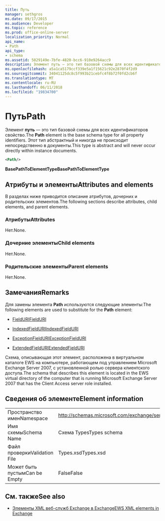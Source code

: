 ```yaml
---
title: Путь
manager: sethgros
ms.date: 09/17/2015
ms.audience: Developer
ms.topic: reference
ms.prod: office-online-server
localization_priority: Normal
api_name:
- Path
api_type:
- schema
ms.assetid: 5829149e-7bfe-4820-bcc6-910e9264acc9
description: Элемент путь — это тип базовой схемы для всех идентификаторов свойство. Этот тип абстрактный и никогда не происходит непосредственно в документы.
ms.openlocfilehash: a5a1ca5179ccf339e5a1f15621c92e2870f4f2d9
ms.sourcegitcommit: 34041125dc8c5f993b21cebfc4f8b72f0fd2cb6f
ms.translationtype: MT
ms.contentlocale: ru-RU
ms.lasthandoff: 06/11/2018
ms.locfileid: "19834700"
---
```

# <a name="path"></a><span data-ttu-id="47e25-104">Путь</span><span class="sxs-lookup"><span data-stu-id="47e25-104">Path</span></span>

<span data-ttu-id="47e25-105">Элемент **путь** — это тип базовой схемы для всех идентификаторов свойство.</span><span class="sxs-lookup"><span data-stu-id="47e25-105">The **Path** element is the base schema type for all property identifiers.</span></span> <span data-ttu-id="47e25-106">Этот тип абстрактный и никогда не происходит непосредственно в документы.</span><span class="sxs-lookup"><span data-stu-id="47e25-106">This type is abstract and will never occur directly within instance documents.</span></span> 
  
```xml
<Path/>
```

 <span data-ttu-id="47e25-107">**BasePathToElementType**</span><span class="sxs-lookup"><span data-stu-id="47e25-107">**BasePathToElementType**</span></span>
## <a name="attributes-and-elements"></a><span data-ttu-id="47e25-108">Атрибуты и элементы</span><span class="sxs-lookup"><span data-stu-id="47e25-108">Attributes and elements</span></span>

<span data-ttu-id="47e25-109">В разделах ниже приводится описание атрибутов, дочерних и родительских элементов.</span><span class="sxs-lookup"><span data-stu-id="47e25-109">The following sections describe attributes, child elements, and parent elements.</span></span>
  
### <a name="attributes"></a><span data-ttu-id="47e25-110">Атрибуты</span><span class="sxs-lookup"><span data-stu-id="47e25-110">Attributes</span></span>

<span data-ttu-id="47e25-111">Нет.</span><span class="sxs-lookup"><span data-stu-id="47e25-111">None.</span></span>
  
### <a name="child-elements"></a><span data-ttu-id="47e25-112">Дочерние элементы</span><span class="sxs-lookup"><span data-stu-id="47e25-112">Child elements</span></span>

<span data-ttu-id="47e25-113">Нет.</span><span class="sxs-lookup"><span data-stu-id="47e25-113">None.</span></span>
  
### <a name="parent-elements"></a><span data-ttu-id="47e25-114">Родительские элементы</span><span class="sxs-lookup"><span data-stu-id="47e25-114">Parent elements</span></span>

<span data-ttu-id="47e25-115">Нет.</span><span class="sxs-lookup"><span data-stu-id="47e25-115">None.</span></span>
  
## <a name="remarks"></a><span data-ttu-id="47e25-116">Замечания</span><span class="sxs-lookup"><span data-stu-id="47e25-116">Remarks</span></span>

<span data-ttu-id="47e25-117">Для замены элемента **Path** используются следующие элементы:</span><span class="sxs-lookup"><span data-stu-id="47e25-117">The following elements are used to substitute for the **Path** element:</span></span> 
  
- [<span data-ttu-id="47e25-118">FieldURI</span><span class="sxs-lookup"><span data-stu-id="47e25-118">FieldURI</span></span>](fielduri.md)
    
- [<span data-ttu-id="47e25-119">IndexedFieldURI</span><span class="sxs-lookup"><span data-stu-id="47e25-119">IndexedFieldURI</span></span>](indexedfielduri.md)
    
- [<span data-ttu-id="47e25-120">ExceptionFieldURI</span><span class="sxs-lookup"><span data-stu-id="47e25-120">ExceptionFieldURI</span></span>](exceptionfielduri.md)
    
- [<span data-ttu-id="47e25-121">ExtendedFieldURI</span><span class="sxs-lookup"><span data-stu-id="47e25-121">ExtendedFieldURI</span></span>](extendedfielduri.md)
    
<span data-ttu-id="47e25-122">Схема, описывающая этот элемент, расположена в виртуальном каталоге EWS на компьютере, работающем под управлением Microsoft Exchange Server 2007, с установленной ролью сервера клиентского доступа.</span><span class="sxs-lookup"><span data-stu-id="47e25-122">The schema that describes this element is located in the EWS virtual directory of the computer that is running Microsoft Exchange Server 2007 that has the Client Access server role installed.</span></span>
  
## <a name="element-information"></a><span data-ttu-id="47e25-123">Сведения об элементе</span><span class="sxs-lookup"><span data-stu-id="47e25-123">Element information</span></span>

|||
|:-----|:-----|
|<span data-ttu-id="47e25-124">Пространство имен</span><span class="sxs-lookup"><span data-stu-id="47e25-124">Namespace</span></span>  <br/> |http://schemas.microsoft.com/exchange/services/2006/types  <br/> |
|<span data-ttu-id="47e25-125">Имя схемы</span><span class="sxs-lookup"><span data-stu-id="47e25-125">Schema Name</span></span>  <br/> |<span data-ttu-id="47e25-126">Схема Types</span><span class="sxs-lookup"><span data-stu-id="47e25-126">Types schema</span></span>  <br/> |
|<span data-ttu-id="47e25-127">Файл проверки</span><span class="sxs-lookup"><span data-stu-id="47e25-127">Validation File</span></span>  <br/> |<span data-ttu-id="47e25-128">Types.xsd</span><span class="sxs-lookup"><span data-stu-id="47e25-128">Types.xsd</span></span>  <br/> |
|<span data-ttu-id="47e25-129">Может быть пустым</span><span class="sxs-lookup"><span data-stu-id="47e25-129">Can be Empty</span></span>  <br/> |<span data-ttu-id="47e25-130">False</span><span class="sxs-lookup"><span data-stu-id="47e25-130">False</span></span>  <br/> |
   
## <a name="see-also"></a><span data-ttu-id="47e25-131">См. также</span><span class="sxs-lookup"><span data-stu-id="47e25-131">See also</span></span>



- [<span data-ttu-id="47e25-132">Элементы XML веб-служб Exchange в Exchange</span><span class="sxs-lookup"><span data-stu-id="47e25-132">EWS XML elements in Exchange</span></span>](ews-xml-elements-in-exchange.md)

